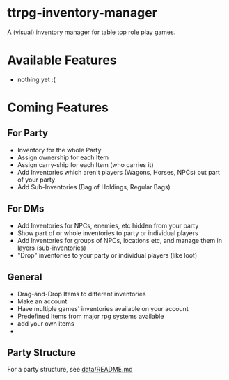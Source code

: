 # ttrpg-inventory-manager
A (visual) inventory manager for table top role play games.


# Available Features

- nothing yet :(
# Coming Features
## For Party

- Inventory for the whole Party
- Assign ownership for each Item
- Assign carry-ship for each Item (who carries it)
- Add Inventories which aren't players (Wagons, Horses, NPCs) but part of your party
- Add Sub-Inventories (Bag of Holdings, Regular Bags)

## For DMs

- Add Inventories for NPCs, enemies, etc hidden from your party
- Show part of or whole inventories to party or individual players
- Add Inventories for groups of NPCs, locations etc, and manage them in layers (sub-inventories)
- "Drop" inventories to your party or individual players (like loot)
## General

- Drag-and-Drop Items to different inventories
- Make an account
- Have multiple games' inventories available on your account
- Predefined Items from major rpg systems available
- add your own items
- 

## Party Structure

For a party structure, see [data/README.md](data/README.md)